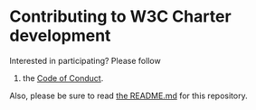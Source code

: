 # Contributing to W3C Charter development

Interested in participating? Please follow


1. the
   [Code of Conduct](CodeOfConduct.md).

Also, please be sure to read [the README.md](README.md) for this repository.
